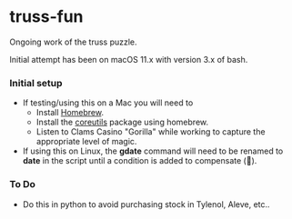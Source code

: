 # truss-fun
Ongoing work of the truss puzzle. 

Initial attempt has been on macOS 11.x with version 3.x of bash. 

### Initial setup
* If testing/using this on a Mac you will need to
    * Install [Homebrew](https://brew.sh/).
    * Install the [coreutils](https://formulae.brew.sh/formula/coreutils) package using homebrew.
    * Listen to Clams Casino "Gorilla" while working to capture the appropriate level of magic.
* If using this on Linux, the **gdate** command will need to be renamed
to **date** in the script until a condition is added to compensate (😬).

### To Do
* Do this in python to avoid purchasing stock in Tylenol, Aleve, etc.. 
